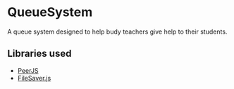 # QueueSystem

A queue system designed to help budy teachers give help to their students.

## Libraries used
- [PeerJS](https://peerjs.com/)
- [FileSaver.js](https://github.com/eligrey/FileSaver.js/)